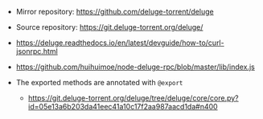- Mirror repository: https://github.com/deluge-torrent/deluge
- Source repository: https://git.deluge-torrent.org/deluge/

- https://deluge.readthedocs.io/en/latest/devguide/how-to/curl-jsonrpc.html
- https://github.com/huihuimoe/node-deluge-rpc/blob/master/lib/index.js

- The exported methods are annotated with `@export`
    - https://git.deluge-torrent.org/deluge/tree/deluge/core/core.py?id=05e13a6b203da41eec41a10c17f2aa987aacd1da#n400
